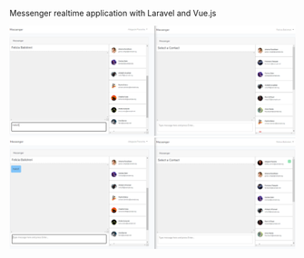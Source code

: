 Messenger realtime application with Laravel and Vue.js

![Screenshot](screen1.png)
![Screenshot](screen2.png)
